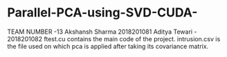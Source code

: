 # Parallel-PCA-using-SVD-CUDA-
TEAM NUMBER -13
Akshansh Sharma 2018201081
Aditya Tewari - 2018201082
ftest.cu contains the main code of the project.
intrusion.csv is the file used on which pca is applied after taking its covariance matrix.
